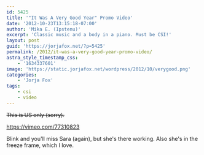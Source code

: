 ```yaml
---
id: 5425
title: '"It Was A Very Good Year" Promo Video'
date: '2012-10-23T13:15:18-07:00'
author: 'Mika E. (Ipstenu)'
excerpt: 'Classic music and a body in a piano. Must be CSI!'
layout: post
guid: 'https://jorjafox.net/?p=5425'
permalink: /2012/it-was-a-very-good-year-promo-video/
astra_style_timestamp_css:
    - '1634337601'
image: 'https://static.jorjafox.net/wordpress/2012/10/verygood.png'
categories:
    - 'Jorja Fox'
tags:
    - csi
    - video
---
```


<del>This is US only (sorry).</del>

https://vimeo.com/77310823

Blink and you'll miss Sara (again), but she's there working. Also she's in the freeze frame, which I love.
